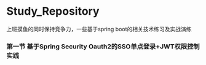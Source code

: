 # Study_Repository
上班摸鱼的同时保持竞争力，一些基于spring boot的相关技术练习及实战演练



### 第一节 基于Spring Security Oauth2的SSO单点登录+JWT权限控制实践

